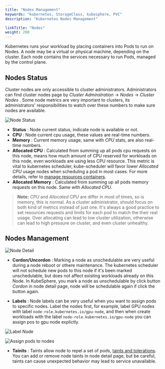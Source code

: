 ```yaml
---
title: "Nodes Management"
keywords: "kubernetes, StorageClass, kubesphere, PVC"
description: "Kubernetes Nodes Management"

linkTitle: "Nodes"
weight: 200
---
```


Kubernetes runs your workload by placing containers into Pods to run on Nodes. A node may be a virtual or physical machine, depending on the cluster. Each node contains the services necessary to run Pods, managed by the control plane. 

## Nodes Status

Cluster nodes are only accessible to cluster administrators. Administrators can find cluster nodes page by _Cluster Adminstration_ -> _Nodes_ -> _Cluster Nodes_ . Some node metrics are very important to clusters, its administrators' responsibilities to watch over these numbers to make sure nodes are available.

![Node Status](/images/docs/cluster-administration/node_status.png)

- **Status** : Node current status, indicate node is available or not.  
- **CPU** : Node current cpu usage, these values are real-time numbers.  
- **Memory** : Current memory usage, same with _CPU_ stats, are also real-time numbers.  
- **Allocated CPU** : Calculated from summing up all pods cpu requests on this node, means how much amount of CPU reserved for workloads on this node, even workloads are using less CPU resource. This metric is vital to kubernetes scheduler, kube-scheduler will favor lower _Allocated CPU_ usage nodes when scheduling a pod in most cases. For more details, refer to [manage resources containers](https://kubernetes.io/docs/concepts/configuration/manage-resources-containers/).  
- **Allocated Memory** : Calculated from summing up all pods memory requests on this node. Same with _Allocated CPU_.

> **Note:** _CPU_ and _Allocated CPU_ are differ in most of times, so is memory, this is normal. As a cluster administrator, should focus on both kind of metrics instead of just one. It's always a good practice to set resources requests and limits for each pod to match the their real usage. Over allocating can lead to low cluster utilization, otherwise can lead to high pressure on cluster, and even cluster unhealthy.

## Nodes Management

![Node Detail](/images/docs/cluster-administration/node_detail.png)

- **Cordon/Uncordon** : Marking a node as unschedulable are very useful during a node reboot or othere maintenance. The kubernetes scheduler will not schedule new pods to this node if it's been marked unschedulable, but does not affect existing workloads already on this Node. In KubeSphere, you mark a node as unschedulable by click button _Cordon_ in node detail page, node will be schedulable again if click the button again.

- **Labels** : Node labels can be very useful when you want to assign pods to specific nodes. Label the nodes first, for example, label GPU nodes with label `node-role.kubernetes.io/gpu-node`, and then when create workloads with the label `node-role.kubernetes.io/gpu-node` you can assign pos to gpu node explictly.

![Label Node](/images/docs/cluster-administration/label_node.png)

![Assign pods to nodes](/images/docs/cluster-administration/assign_pods_to_nodes.png)

- **Tainits** : Taints allow node to repel a set of pods, [taints and tolerations](https://kubernetes.io/docs/concepts/scheduling-eviction/taint-and-toleration/). You can add or remove node taints in node detail page, but be careful, taints can cause unexpected behavior may lead to service unavailable.